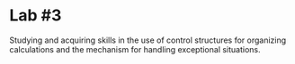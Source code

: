 # Lab #3

Studying and acquiring skills in the use of control structures for organizing calculations and the mechanism for handling exceptional situations.
